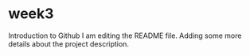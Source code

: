 # week3
Introduction to Github
I am editing the README file. Adding some more details about the project description.
